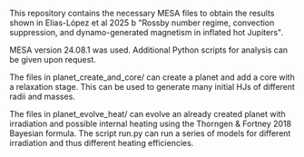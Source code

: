 This repository contains the necessary MESA files to obtain the results shown in Elias-López et al 2025 b "Rossby number regime, convection suppression, and dynamo-generated magnetism in inflated hot Jupiters".

MESA version 24.08.1 was used. Additional Python scripts for analysis can be given upon request.

The files in planet_create_and_core/ can create a planet and add a core with a relaxation stage. This can be used to generate many initial HJs of different radii and masses.

The files in planet_evolve_heat/ can evolve an already created planet with irradiation and possible internal heating using the Thorngen & Fortney 2018 Bayesian formula. The script run.py can run a series of models for different irradiation and thus different heating efficiencies.
